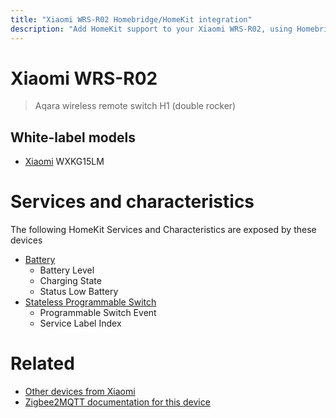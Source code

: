 ```yaml
---
title: "Xiaomi WRS-R02 Homebridge/HomeKit integration"
description: "Add HomeKit support to your Xiaomi WRS-R02, using Homebridge, Zigbee2MQTT and homebridge-z2m."
---
```

<!---
This file has been GENERATED using src/docgen/docgen.ts
DO NOT EDIT THIS FILE MANUALLY!
-->
# Xiaomi WRS-R02
> Aqara wireless remote switch H1 (double rocker)


## White-label models
* [Xiaomi](../index.md#xiaomi) WXKG15LM

# Services and characteristics
The following HomeKit Services and Characteristics are exposed by
these devices

* [Battery](../../battery.md)
  * Battery Level
  * Charging State
  * Status Low Battery
* [Stateless Programmable Switch](../../action.md)
  * Programmable Switch Event
  * Service Label Index


# Related
* [Other devices from Xiaomi](../index.md#xiaomi)
* [Zigbee2MQTT documentation for this device](https://www.zigbee2mqtt.io/devices/WRS-R02.html)